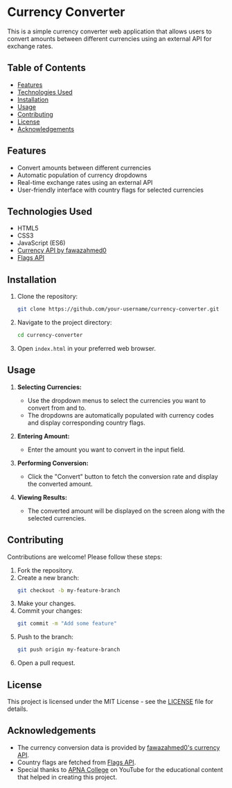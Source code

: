 # Currency Converter

This is a simple currency converter web application that allows users to convert amounts between different currencies using an external API for exchange rates.

## Table of Contents
- [Features](#features)
- [Technologies Used](#technologies-used)
- [Installation](#installation)
- [Usage](#usage)
- [Contributing](#contributing)
- [License](#license)
- [Acknowledgements](#acknowledgements)

## Features
- Convert amounts between different currencies
- Automatic population of currency dropdowns
- Real-time exchange rates using an external API
- User-friendly interface with country flags for selected currencies

## Technologies Used
- HTML5
- CSS3
- JavaScript (ES6)
- [Currency API by fawazahmed0](https://cdn.jsdelivr.net/gh/fawazahmed0/currency-api@1/latest/currencies)
- [Flags API](https://flagsapi.com/)

## Installation
1. Clone the repository:
    ```bash
    git clone https://github.com/your-username/currency-converter.git
    ```
2. Navigate to the project directory:
    ```bash
    cd currency-converter
    ```
3. Open `index.html` in your preferred web browser.

## Usage
1. **Selecting Currencies:**
   - Use the dropdown menus to select the currencies you want to convert from and to.
   - The dropdowns are automatically populated with currency codes and display corresponding country flags.

2. **Entering Amount:**
   - Enter the amount you want to convert in the input field.

3. **Performing Conversion:**
   - Click the "Convert" button to fetch the conversion rate and display the converted amount.

4. **Viewing Results:**
   - The converted amount will be displayed on the screen along with the selected currencies.

## Contributing
Contributions are welcome! Please follow these steps:
1. Fork the repository.
2. Create a new branch:
    ```bash
    git checkout -b my-feature-branch
    ```
3. Make your changes.
4. Commit your changes:
    ```bash
    git commit -m "Add some feature"
    ```
5. Push to the branch:
    ```bash
    git push origin my-feature-branch
    ```
6. Open a pull request.

## License
This project is licensed under the MIT License - see the [LICENSE](LICENSE) file for details.

## Acknowledgements
- The currency conversion data is provided by [fawazahmed0's currency API](https://cdn.jsdelivr.net/gh/fawazahmed0/currency-api@1/latest/currencies).
- Country flags are fetched from [Flags API](https://flagsapi.com/).
- Special thanks to [APNA College](https://www.youtube.com/c/ApnaCollegeOfficial) on YouTube for the educational content that helped in creating this project.
